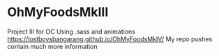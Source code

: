 # OhMyFoodsMkIII
 Project III for OC
Using .sass and animations
https://lostboysbangarang.github.io/OhMyFoodsMkIV/
My repo pushes contain much more information
